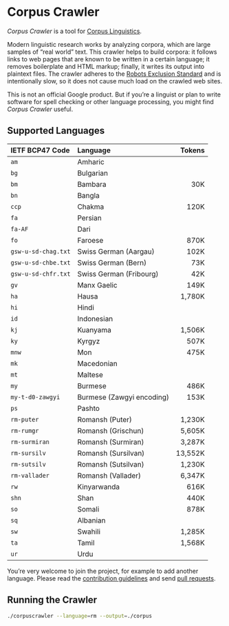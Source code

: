 # Corpus Crawler

_Corpus Crawler_ is a tool for [Corpus
Linguistics](https://en.wikipedia.org/wiki/Corpus_linguistics).

Modern linguistic research works by analyzing corpora, which are large
samples of “real world” text. This crawler helps to build corpora: it
follows links to web pages that are known to be written in a certain
language; it removes boilerplate and HTML markup; finally, it writes
its output into plaintext files.  The crawler adheres to the [Robots
Exclusion
Standard](https://en.wikipedia.org/wiki/Robots_exclusion_standard) and
is intentionally slow, so it does not cause much load on the crawled
web sites.

This is not an official Google product. But if you’re a linguist or
plan to write software for spell checking or other language processing,
you might find _Corpus Crawler_ useful.


## Supported Languages

| IETF BCP47 Code     | Language                     |  Tokens |
| :------------------ | :--------------------------- | ------: |
| `am`                | Amharic                      |         |
| `bg`                | Bulgarian                    |         |
| `bm`                | Bambara                      |     30K |
| `bn`                | Bangla                       |         |
| `ccp`               | Chakma                       |    120K |
| `fa`                | Persian                      |         |
| `fa-AF`             | Dari                         |         |
| `fo`                | Faroese                      |    870K |
| `gsw-u-sd-chag.txt` | Swiss German (Aargau)        |    102K |
| `gsw-u-sd-chbe.txt` | Swiss German (Bern)          |     73K |
| `gsw-u-sd-chfr.txt` | Swiss German (Fribourg)      |     42K |
| `gv`                | Manx Gaelic                  |    149K |
| `ha`                | Hausa                        |  1,780K |
| `hi`                | Hindi                        |         |
| `id`                | Indonesian                   |         |
| `kj`                | Kuanyama                     |  1,506K |
| `ky`                | Kyrgyz                       |    507K |
| `mnw`               | Mon                          |    475K |
| `mk`                | Macedonian                   |         |
| `mt`                | Maltese                      |         |
| `my`                | Burmese                      |    486K |
| `my-t-d0-zawgyi`    | Burmese (Zawgyi encoding)    |    153K |
| `ps`                | Pashto                       |         |
| `rm-puter`          | Romansh (Puter)              |  1,230K |
| `rm-rumgr`          | Romansh (Grischun)           |  5,605K |
| `rm-surmiran`       | Romansh (Surmiran)           |  3,287K |
| `rm-sursilv`        | Romansh (Sursilvan)          | 13,552K |
| `rm-sutsilv`        | Romansh (Sutsilvan)          |  1,230K |
| `rm-vallader`       | Romansh (Vallader)           |  6,347K |
| `rw`                | Kinyarwanda                  |    616K |
| `shn`               | Shan                         |    440K |
| `so`                | Somali                       |    878K |
| `sq`                | Albanian                     |         |
| `sw`                | Swahili                      |  1,285K |
| `ta`                | Tamil                        |  1,568K |
| `ur`                | Urdu                         |         |


You’re very welcome to join the project, for example to add another language.
Please read the [contribution guidelines](./CONTRIBUTING.md) and send [pull
requests](https://help.github.com/categories/collaborating-with-issues-and-pull-requests/).


## Running the Crawler

```sh
./corpuscrawler --language=rm --output=./corpus
```
